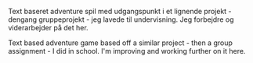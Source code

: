 Text baseret adventure spil med udgangspunkt i et lignende projekt - dengang gruppeprojekt - jeg lavede til undervisning. Jeg forbejdre og viderarbejder på det her.

Text based adventure game based off a similar project - then a group assignment - I did in school. I'm improving and working further on it here.
